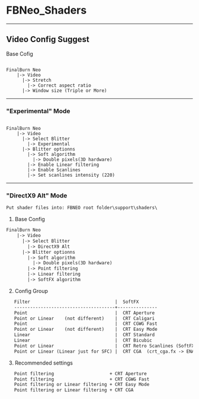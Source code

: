 # FBNeo_Shaders
<hr>

## Video Config Suggest ##

Base Cofig

<pre><code>
FinalBurn Neo
    |-> Video
      |-> Stretch
        |-> Correct aspect ratio
      |-> Window size (Triple or More)
</code></pre>

<hr>

### "Experimental" Mode ###

<pre><code>
FinalBurn Neo
    |-> Video
      |-> Select Blitter
        |-> Experimental
      |-> Blitter optionns
        |-> Soft algorithm
          |-> Double pixels(3D hardware)
        |-> Enable Linear filtering
        |-> Enable Scanlines
        |-> Set scanlines intensity (220)
</code></pre>

<hr>

### "DirectX9 Alt" Mode ###

```html
Put shader files into: FBNEO root folder\support\shaders\
```

1. Base Config

```html
FinalBurn Neo
    |-> Video
      |-> Select Blitter
        |-> DirectX9 Alt
      |-> Blitter optionns
        |-> Soft algorithm
          |-> Double pixels(3D hardware)
        |-> Point filtering
        |-> Linear filtering
        |-> SoftFX algorithm
```

2. Config Group

```html
   Filter                                |  SoftFX
   --------------------------------------+---------------
   Point                                 |  CRT Aperture
   Point or Linear    (not different)    |  CRT Caligari
   Point                                 |  CRT CGWG Fast
   Point or Linear    (not different)    |  CRT Easy Mode
   Linear                                |  CRT Standard
   Linear                                |  CRT Bicubic
   Point or Linear                       |  CRT Retro Scanlines (SoftFX algorithm -> Select Shader's Settings)
   Point or Linear (Linear just for SFC) |  CRT CGA  (crt_cga.fx -> ENABLE_CURVED_SCREEN -> 1 or 0 )
```

3. Recommended settings

```html
   Point filtering                     + CRT Aperture
   Point filtering                     + CRT CGWG Fast
   Point filtering or Linear filtering + CRT Easy Mode
   Point filtering or Linear filtering + CRT CGA
```
